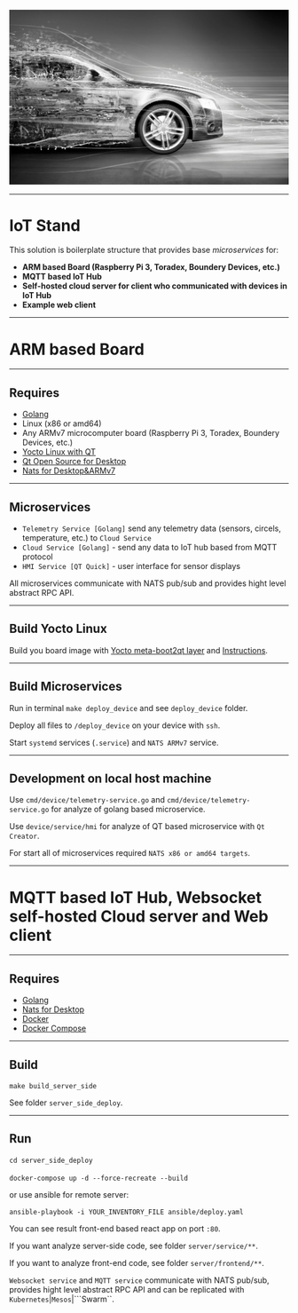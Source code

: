![](poster.jpg)

---
# IoT Stand

This solution is boilerplate structure that provides base *microservices* for:

- **ARM based Board (Raspberry Pi 3, Toradex, Boundery Devices, etc.)**
- **MQTT based IoT Hub**
- **Self-hosted cloud server for client who communicated with devices in IoT Hub**
- **Example web client**

---
# ARM based Board

---
## Requires

- [Golang](https://golang.org)
- Linux (x86 or amd64)
- Any ARMv7 microcomputer board (Raspberry Pi 3, Toradex, Boundery Devices, etc.)
- [Yocto Linux with QT](http://code.qt.io/cgit/yocto/meta-boot2qt.git/)
- [Qt Open Source for Desktop](https://www.qt.io/)
- [Nats for Desktop&ARMv7](https://nats.io/)

---
## Microservices

- ```Telemetry Service [Golang]``` send any telemetry data (sensors, circels, temperature, etc.) to ```Cloud Service```
- ```Cloud Service [Golang]``` - send any data to IoT hub based from MQTT protocol
- ```HMI Service [QT Quick]``` - user interface for sensor displays

All microservices communicate with NATS pub/sub and provides hight level abstract RPC API.

---
## Build Yocto Linux

Build you board image with [Yocto meta-boot2qt layer](http://code.qt.io/cgit/yocto/meta-boot2qt.git/) and [Instructions](http://doc.qt.io/QtForDeviceCreation/qtee-custom-embedded-linux-image.html).

---
## Build Microservices

Run in terminal ```make deploy_device``` and see ```deploy_device``` folder.

Deploy all files to ```/deploy_device``` on your device with ```ssh```.

Start ```systemd``` services (```.service```) and ```NATS ARMv7``` service.

---
## Development on local host machine

Use ```cmd/device/telemetry-service.go``` and ```cmd/device/telemetry-service.go``` for analyze of golang based microservice.

Use ```device/service/hmi``` for analyze of QT based microservice with ```Qt Creator```.

For start all of microservices required ```NATS x86 or amd64 targets```.

---
# MQTT based IoT Hub, Websocket self-hosted Cloud server and Web client

---
## Requires

- [Golang](https://golang.org)
- [Nats for Desktop](https://nats.io/)
- [Docker](https://www.docker.com/)
- [Docker Compose](https://docs.docker.com/compose/)

---
## Build

```
make build_server_side
```

See folder ```server_side_deploy```.

---
## Run

```
cd server_side_deploy

docker-compose up -d --force-recreate --build
```

or use ansible for remote server:

```
ansible-playbook -i YOUR_INVENTORY_FILE ansible/deploy.yaml
```

You can see result front-end based react app on port ```:80```.

If you want analyze server-side code, see folder ```server/service/**```.

If you want to analyze front-end code, see folder ```server/frontend/**```.

```Websocket service``` and ```MQTT service``` communicate with NATS pub/sub, provides hight level abstract RPC API and can be replicated with ```Kubernetes```|```Mesos```|```Swarm``.